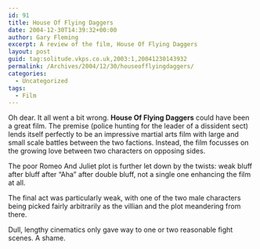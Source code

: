 ```yaml
---
id: 91
title: House Of Flying Daggers
date: 2004-12-30T14:39:32+00:00
author: Gary Fleming
excerpt: A review of the film, House Of Flying Daggers
layout: post
guid: tag:solitude.vkps.co.uk,2003:1,20041230143932
permalink: /Archives/2004/12/30/houseofflyingdaggers/
categories:
  - Uncategorized
tags:
  - Film
---
```

Oh dear. It all went a bit wrong. **House Of Flying Daggers** could have been a great film. The premise (police hunting for the leader of a dissident sect) lends itself perfectly to be an impressive martial arts film with large and small scale battles between the two factions. Instead, the film focusses on the growing love between two characters on opposing sides.

The poor Romeo And Juliet plot is further let down by the twists: weak bluff after bluff after &#8220;Aha&#8221; after double bluff, not a single one enhancing the film at all.

The final act was particularly weak, with one of the two male characters being picked fairly arbitrarily as the villian and the plot meandering from there.

Dull, lengthy cinematics only gave way to one or two reasonable fight scenes. A shame.